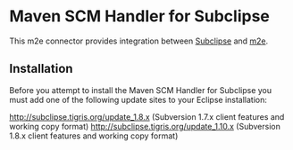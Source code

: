 # Maven SCM Handler for Subclipse

This m2e connector provides integration between [Subclipse][1] and [m2e][2].

## Installation

Before you attempt to install the Maven SCM Handler for Subclipse you must add one of the following update sites to your Eclipse installation:

http://subclipse.tigris.org/update_1.8.x (Subversion 1.7.x client features and working copy format)
http://subclipse.tigris.org/update_1.10.x (Subversion 1.8.x client features and working copy format)

[1]: http://subclipse.tigris.org/
[2]: http://eclipse.org/m2e/